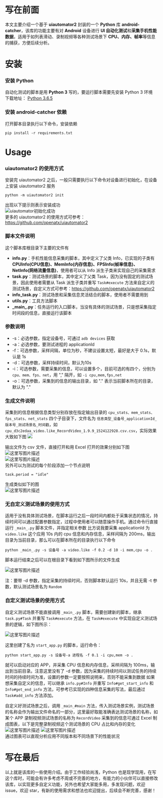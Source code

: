 # 写在前面
本文主要介绍一个基于 **uiautomator2** 封装的一个 **Python** 库 **android-catcher**，该库的功能主要有对 **Android** 设备进行 **UI 自动化测试**和**采集手机性能数据**，适用于如列表滑动、录制视频等各种测试场景下 **CPU、内存、帧率**等信息的捕获，方便后续分析。


# 安装
### 安装 Python
自动化测试的脚本是用 **Python 3** 写的，要运行脚本需要先安装 Python 3 环境  
下载地址：
[Python 3.6.5](https://www.python.org/ftp/python/3.6.5/python-3.6.5.exe)  
### 安装 android-catcher 依赖
打开脚本目录执行以下命令，安装依赖 
```
pip install -r requirements.txt
```


# Usage
### uiautomator2 的使用方式
安装完 uiautomator2 之后，一般只需要执行以下命令对设备进行初始化，在设备上安装 uiautomator2 服务

```
python -m uiautomator2 init
```

出现以下提示则表示安装成功  
![uiautomator初始化成功](https://img-blog.csdn.net/20180424213848579?watermark/2/text/aHR0cHM6Ly9ibG9nLmNzZG4ubmV0L0NoYXJtaW5nV29uZw==/font/5a6L5L2T/fontsize/400/fill/I0JBQkFCMA==/dissolve/70)  
更多的 uiautomator2 的使用方式可参考：https://github.com/openatx/uiautomator2

### 脚本文件说明
这个脚本库根目录下主要的文件有

 - **info.py**：手机性能信息采集的脚本，其中定义了父类 Info，已实现的子类有 **CPUInfo(CPU信息)、MemInfo(内存信息)、FPSInfo(帧率信息)、NetInfo(网络流量信息)**，使用者可以从 Info 派生子类来实现自己的采集需求
 - **task.py**：测试场景的脚本，其中定义了父类 Task，因为没有固定的测试场景，因此使用者需要从 Task 派生子类并重写 `Task#execute` 方法来自定义的测试场景，自定义方式可参考：https://github.com/openatx/uiautomator2
 - **info_task.py**：测试场景和采集信息灵活结合的脚本，使用者不需要用到
 - **utils.py**：工具方法脚本
 - **\_main\_.py**：任务运行的入口脚本，当没有具体的测试场景，只是想采集指定时间段的信息，直接运行该脚本

### 参数说明
- -s：必选参数，指定设备号，可通过 `adb devices` 获取
- -a：必选参数，要测试进程的 applicationId
- -f：可选参数，采样间隔，单位为秒，不建议设置太短，最好是大于 0.1s，默认是 1s
- -d：可选参数，采样持续时间，默认为10s
- -i：可选参数，需要采集的信息，可以设置多个，目前可选的有四个，分别为  `cpu、mem、fps、net`，用 "," 隔开，如 `-i cpu,mem,fps,net`
- -o：可选参数，采集到的信息的输出目录，如 "." 表示当前脚本所在的目录，默认为 "."

### 生成文件说明
采集到的信息根据信息类型分别存放在指定输出目录的 `cpu_stats、mem_stats、fps_stats、net_stats` 四个子目录下，文件名为 `信息类型_设备号_applicationId_版本号_测试场景名_时间戳`，如 `cpu_d3c2edaa_video.like_RecordVideo_1.9.9_1524122928.csv.csv`，实际效果大致如下图
![](https://img-blog.csdn.net/20180424214359452?watermark/2/text/aHR0cHM6Ly9ibG9nLmNzZG4ubmV0L0NoYXJtaW5nV29uZw==/font/5a6L5L2T/fontsize/400/fill/I0JBQkFCMA==/dissolve/70)


输出文件为 csv 文件，直接打开和用 Excel 打开的效果分别如下图  
![这里写图片描述](https://img-blog.csdn.net/20180424214415833?watermark/2/text/aHR0cHM6Ly9ibG9nLmNzZG4ubmV0L0NoYXJtaW5nV29uZw==/font/5a6L5L2T/fontsize/400/fill/I0JBQkFCMA==/dissolve/70)  
![这里写图片描述](https://img-blog.csdn.net/20180424214422913?watermark/2/text/aHR0cHM6Ly9ibG9nLmNzZG4ubmV0L0NoYXJtaW5nV29uZw==/font/5a6L5L2T/fontsize/400/fill/I0JBQkFCMA==/dissolve/70)  
另外可以为测试的每个阶段添加一个节点说明 

```
task.period = "idle"
```
生成类似如下的图  
![这里写图片描述](https://img-blog.csdn.net/20180424220059723?watermark/2/text/aHR0cHM6Ly9ibG9nLmNzZG4ubmV0L0NoYXJtaW5nV29uZw==/font/5a6L5L2T/fontsize/400/fill/I0JBQkFCMA==/dissolve/70)
### 无自定义测试场景的使用方式
适用于没有具体测试场景，在脚本运行之后一段时间内都处于采集状态的情况，持续时间可以通过配置参数指定，过程中使用者可以随意操作手机。通过命令行直接运行 `_main_.py` 脚本文件，并指定相关参数
比方说我要采集 applicationId 为 `video.like` 这个应用 10s 内的 cpu 信息和内存信息，采样间隔为 200ms，输出目录为当前目录，那么可以在脚本所在的目录执行以下命令

```
python _main_.py -s 设备号 -a video.like -f 0.2 -d 10 -i mem,cpu -o .
```

脚本运行结束之后可以在根目录下看到如下图所示的文件生成

![这里写图片描述](https://img-blog.csdn.net/20180424214443810?watermark/2/text/aHR0cHM6Ly9ibG9nLmNzZG4ubmV0L0NoYXJtaW5nV29uZw==/font/5a6L5L2T/fontsize/400/fill/I0JBQkFCMA==/dissolve/70)

注：要带 -d 参数，指定采集的持续时间，否则脚本默认运行 10s，并且无需 -t 参数，默认测试场景名为 `Random`

### 自定义测试场景的使用方式
自定义测试场景不能直接调用 `_main_.py` 脚本，需要创建新的脚本，继承 `task.py#Task` 并重写 `Task#execute` 方法，在 `Task#execute` 中实现自定义测试场景的逻辑，如下图所示：

![这里写图片描述](https://img-blog.csdn.net/20180424214454377?watermark/2/text/aHR0cHM6Ly9ibG9nLmNzZG4ubmV0L0NoYXJtaW5nV29uZw==/font/5a6L5L2T/fontsize/400/fill/I0JBQkFCMA==/dissolve/70)

这里创建了名为 `start_app.py` 的脚本，运行命令：

```
python start_app.py -s 设备号-a 进程名 -f 0.1 -i cpu,mem -o .
```

就可以启动对应的 APP，并采集 CPU 信息和内存信息，采样间隔为 100ms，输出到当前目录。注意这里没有了 -d 参数，因为采集的持续时间以测试任务的持续时间的持续时间为准，设置的参数一定要按照说明来，否则不能采集到数据
如果想采集自定义的信息，可以继承 `info.py#Info` 并重写 `Info#get_start_info` 和 `Info#get_end_info` 方法，可参考已实现的四种信息采集的写法，最后通过 `Task#add_info` 方法添加。

自定义好测试场景之后，调用 `_main_#main` 方法，传入测试场景实例，测试场景的名称会作为输出文件命名的一部分，这里最好取能准确表达测试场景的名称，如某个 APP 录制视频测试场景的名称为 `RecordVideo`
采集到的信息可通过 Excel 制成图表，以下是完整录制视频这个测试场景的 CPU 占比和内存的变化  
![这里写图片描述](https://img-blog.csdn.net/20180424214747362?watermark/2/text/aHR0cHM6Ly9ibG9nLmNzZG4ubmV0L0NoYXJtaW5nV29uZw==/font/5a6L5L2T/fontsize/400/fill/I0JBQkFCMA==/dissolve/70)
![这里写图片描述](https://img-blog.csdn.net/20180424214854715?watermark/2/text/aHR0cHM6Ly9ibG9nLmNzZG4ubmV0L0NoYXJtaW5nV29uZw==/font/5a6L5L2T/fontsize/400/fill/I0JBQkFCMA==/dissolve/70)  
通过图表可以直观分析应用不同版本和不同场景下的性能状况

# 写在最后
以上就是该库的一些使用介绍。由于工作经验尚浅，Python 也是现学现用，在写这个库时，可能会有许多考虑不周或不完善的地方，有能力的小伙伴可以直接修改该库，以实现更多自定义功能，另外也希望大家能多用，多发现问题，欢迎 issue，欢迎 star，有新的使用需求和想法也欢迎提出，后续会不断完善，感谢！






























